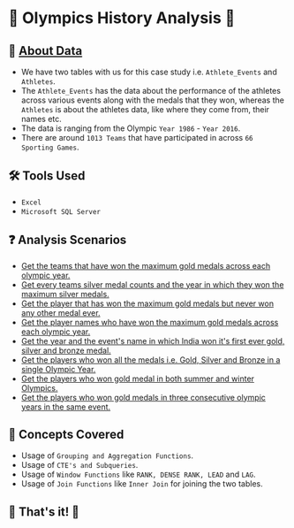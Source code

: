# 🏅 Olympics History Analysis 🏅

## 📍 [About Data](https://github.com/AnalystDaipayan/Olympics_Analysis/tree/main/Datasets)
- We have two tables with us for this case study i.e. ```Athlete_Events``` and ```Athletes```.
- The ```Athlete_Events``` has the data about the performance of the athletes across various events along with the medals that they won, whereas the ```Athletes``` is about the athletes data, like where they come from, their names etc.
- The data is ranging from the Olympic ```Year 1986``` - ```Year 2016```.
- There are around ```1013 Teams``` that have participated in across ```66 Sporting Games```.

## 🛠️ Tools Used
- ```Excel```
- ```Microsoft SQL Server```

## ❓ Analysis Scenarios
- [Get the teams that have won the maximum gold medals across each olympic year.](https://github.com/AnalystDaipayan/Olympics_Analysis/blob/main/Analysis_Solutions/SQLSolution.md)
- [Get every teams silver medal counts and the year in which they won the maximum silver medals.](https://github.com/AnalystDaipayan/Olympics_Analysis/blob/main/Analysis_Solutions/SQLSolution.md)
- [Get the player that has won the maximum gold medals but never won any other medal ever.](https://github.com/AnalystDaipayan/Olympics_Analysis/blob/main/Analysis_Solutions/SQLSolution.md)
- [Get the player names who have won the maximum gold medals across each olympic year.](https://github.com/AnalystDaipayan/Olympics_Analysis/blob/main/Analysis_Solutions/SQLSolution.md)
- [Get the year and the event's name in which India won it's first ever gold, silver and bronze medal.](https://github.com/AnalystDaipayan/Olympics_Analysis/blob/main/Analysis_Solutions/SQLSolution.md)
- [Get the players who won all the medals i.e. Gold, Silver and Bronze in a single Olympic Year.](https://github.com/AnalystDaipayan/Olympics_Analysis/blob/main/Analysis_Solutions/SQLSolution.md)
- [Get the players who won gold medal in both summer and winter Olympics.](https://github.com/AnalystDaipayan/Olympics_Analysis/blob/main/Analysis_Solutions/SQLSolution.md)
- [Get the players who won gold medals in three consecutive olympic years in the same event.](https://github.com/AnalystDaipayan/Olympics_Analysis/blob/main/Analysis_Solutions/SQLSolution.md)

## 🎡 Concepts Covered
- Usage of ```Grouping and Aggregation Functions```.
- Usage of ```CTE's and Subqueries```.
- Usage of ```Window Functions``` like ```RANK, DENSE RANK, LEAD``` and ```LAG```.
- Usage of ```Join Functions``` like ```Inner Join``` for joining the two tables.


## 🎉 That's it! 🎉

